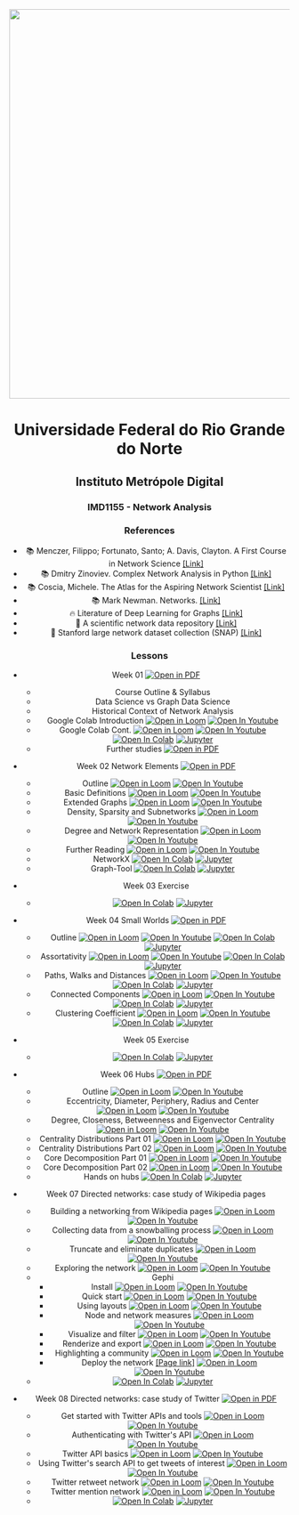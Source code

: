 <center><img width="700" src="https://drive.google.com/uc?export=view&id=1-4Ug5JFs9_5tmMfnGpLanRQIWZtF6PRn"></center>
<center>


# Universidade Federal do Rio Grande do Norte
## Instituto Metrópole Digital

### IMD1155 - Network Analysis

### References

- :books: Menczer, Filippo; Fortunato, Santo; A. Davis, Clayton. A First Course in Network Science [[Link]](https://www.cambridge.org/us/academic/subjects/physics/statistical-physics/first-course-network-science)
- :books: Dmitry Zinoviev. Complex Network Analysis in Python [[Link]](https://pragprog.com/titles/dzcnapy/complex-network-analysis-in-python/)
- :books: Coscia, Michele. The Atlas for the Aspiring Network Scientist [[Link]](https://www.networkatlas.eu/)
- :books: Mark Newman. Networks. [[Link]](https://www.amazon.com/Networks-Mark-Newman/dp/0198805098)
- :fire: Literature of Deep Learning for Graphs [[Link]](https://github.com/DeepGraphLearning/LiteratureDL4Graph)
- :mega: A scientific network data repository [[Link]](http://networkrepository.com/)
- :bookmark: Stanford large network dataset collection (SNAP) [[Link]](https://snap.stanford.edu/data/)

### Lessons

- Week 01 [![Open in PDF](https://img.shields.io/badge/-PDF-EC1C24?style=flat-square&logo=adobeacrobatreader)](https://github.com/ivanovitchm/network_analysis_2021/blob/main/week_01/week_01.pdf)
  - Course Outline & Syllabus
  - Data Science vs Graph Data Science
  - Historical Context of Network Analysis
  - Google Colab Introduction [![Open in Loom](https://img.shields.io/badge/-Video-83DA77?style=flat-square&logo=loom)](https://www.loom.com/share/8a4f0d34b3cb4d9ea04b6dcf0b3d1aca) [![Open In Youtube](https://img.shields.io/badge/-Video-ff0000?style=flat-square&logo=youtube)](https://youtu.be/qSM33kWgVU8)
  - Google Colab Cont. [![Open in Loom](https://img.shields.io/badge/-Video-83DA77?style=flat-square&logo=loom)](https://www.loom.com/share/d96cb0af7d9c4416bfe8145c93248a11) [![Open In Youtube](https://img.shields.io/badge/-Video-ff0000?style=flat-square&logo=youtube)](https://youtu.be/AR7LXN0MQhA) [![Open In Colab](https://colab.research.google.com/assets/colab-badge.svg)](http://colab.research.google.com/github/ivanovitchm/network_analysis_2021/blob/main/week_01/Python_Tutorial.ipynb) [![Jupyter](https://img.shields.io/badge/-Notebook-191A1B?style=flat-square&logo=jupyter)](https://github.com/ivanovitchm/network_analysis_2021/blob/main/week_01/Python_Tutorial.ipynb)
  - Further studies [![Open in PDF](https://img.shields.io/badge/-PDF-EC1C24?style=flat-square&logo=adobeacrobatreader)](https://github.com/ivanovitchm/network_analysis_2021/blob/main/week_01/optional.pdf)

- Week 02 Network Elements [![Open in PDF](https://img.shields.io/badge/-PDF-EC1C24?style=flat-square&logo=adobeacrobatreader)](https://github.com/ivanovitchm/network_analysis_2021/blob/main/week_02/week_02_network_elements.pdf)
  - Outline [![Open in Loom](https://img.shields.io/badge/-Video-83DA77?style=flat-square&logo=loom)](https://www.loom.com/share/d30a090f147140339cc958979e38c76b) [![Open In Youtube](https://img.shields.io/badge/-Video-ff0000?style=flat-square&logo=youtube)](https://youtu.be/WxQwA-5toj8)
  - Basic Definitions [![Open in Loom](https://img.shields.io/badge/-Video-83DA77?style=flat-square&logo=loom)](https://www.loom.com/share/38130b95c9644a14a4540c1d818e5da3) [![Open In Youtube](https://img.shields.io/badge/-Video-ff0000?style=flat-square&logo=youtube)](https://youtu.be/SzPtIoSUL5g)
  - Extended Graphs [![Open in Loom](https://img.shields.io/badge/-Video-83DA77?style=flat-square&logo=loom)](https://www.loom.com/share/7d3dcfdff501422ba29b2915ecfa4ffe) [![Open In Youtube](https://img.shields.io/badge/-Video-ff0000?style=flat-square&logo=youtube)](https://youtu.be/WM3KVLnPxxI)
  - Density, Sparsity and Subnetworks [![Open in Loom](https://img.shields.io/badge/-Video-83DA77?style=flat-square&logo=loom)](https://www.loom.com/share/feac228e694b4a31b5272012072e778f) [![Open In Youtube](https://img.shields.io/badge/-Video-ff0000?style=flat-square&logo=youtube)](https://youtu.be/Y5SJjP6-InE)
  - Degree and Network Representation [![Open in Loom](https://img.shields.io/badge/-Video-83DA77?style=flat-square&logo=loom)](https://www.loom.com/share/ffa649c95da3446793a365a7e1ec525c) [![Open In Youtube](https://img.shields.io/badge/-Video-ff0000?style=flat-square&logo=youtube)](https://youtu.be/YF072aChWHs)
  - Further Reading [![Open in Loom](https://img.shields.io/badge/-Video-83DA77?style=flat-square&logo=loom)](https://www.loom.com/share/239b000c9efd40ba86976a64d7b8b493) [![Open In Youtube](https://img.shields.io/badge/-Video-ff0000?style=flat-square&logo=youtube)](https://youtu.be/f_hqU3W51o4)
  - NetworkX [![Open In Colab](https://colab.research.google.com/assets/colab-badge.svg)](http://colab.research.google.com/github/ivanovitchm/network_analysis_2021/blob/main/week_02/networkx_network_elements.ipynb) [![Jupyter](https://img.shields.io/badge/-Notebook-191A1B?style=flat-square&logo=jupyter)](https://github.com/ivanovitchm/network_analysis_2021/blob/main/week_02/networkx_network_elements.ipynb)
  - Graph-Tool [![Open In Colab](https://colab.research.google.com/assets/colab-badge.svg)](http://colab.research.google.com/github/ivanovitchm/network_analysis_2021/blob/main/week_02/graph_tool_Network_elements.ipynb) [![Jupyter](https://img.shields.io/badge/-Notebook-191A1B?style=flat-square&logo=jupyter)](https://github.com/ivanovitchm/network_analysis_2021/blob/main/week_02/graph_tool_Network_elements.ipynb)

- Week 03 Exercise 
  - [![Open In Colab](https://colab.research.google.com/assets/colab-badge.svg)](http://colab.research.google.com/github/ivanovitchm/network_analysis_2021/blob/main/week_03/week_03_Exercise.ipynb) [![Jupyter](https://img.shields.io/badge/-Notebook-191A1B?style=flat-square&logo=jupyter)](https://github.com/ivanovitchm/network_analysis_2021/blob/main/week_03/week_03_Exercise.ipynb)

- Week 04 Small Worlds [![Open in PDF](https://img.shields.io/badge/-PDF-EC1C24?style=flat-square&logo=adobeacrobatreader)](https://github.com/ivanovitchm/network_analysis_2021/blob/main/week_04/Week%20%2304%20Small%20Worlds.pdf)
  - Outline [![Open in Loom](https://img.shields.io/badge/-Video-83DA77?style=flat-square&logo=loom)](https://www.loom.com/share/849c8c698e054999831dc58365578c96) [![Open In Youtube](https://img.shields.io/badge/-Video-ff0000?style=flat-square&logo=youtube)](https://youtu.be/90TU8HSdKjA) [![Open In Colab](https://colab.research.google.com/assets/colab-badge.svg)](http://colab.research.google.com/github/ivanovitchm/network_analysis_2021/blob/main/week_04/NetworkX.ipynb) [![Jupyter](https://img.shields.io/badge/-Notebook-191A1B?style=flat-square&logo=jupyter)](https://github.com/ivanovitchm/network_analysis_2021/blob/main/week_04/NetworkX.ipynb)
  - Assortativity [![Open in Loom](https://img.shields.io/badge/-Video-83DA77?style=flat-square&logo=loom)](https://www.loom.com/share/543cd3247270410bbcf2fcdd785a869d) [![Open In Youtube](https://img.shields.io/badge/-Video-ff0000?style=flat-square&logo=youtube)](https://youtu.be/EPF6HiCgan0) [![Open In Colab](https://colab.research.google.com/assets/colab-badge.svg)](http://colab.research.google.com/github/ivanovitchm/network_analysis_2021/blob/main/week_04/Assortativity.ipynb) [![Jupyter](https://img.shields.io/badge/-Notebook-191A1B?style=flat-square&logo=jupyter)](https://github.com/ivanovitchm/network_analysis_2021/blob/main/week_04/Assortativity.ipynb)
  - Paths, Walks and Distances [![Open in Loom](https://img.shields.io/badge/-Video-83DA77?style=flat-square&logo=loom)](https://www.loom.com/share/71c7dd54218e429090dfb331c8587e61) [![Open In Youtube](https://img.shields.io/badge/-Video-ff0000?style=flat-square&logo=youtube)](https://youtu.be/1Lhih_JSpt4) [![Open In Colab](https://colab.research.google.com/assets/colab-badge.svg)](http://colab.research.google.com/github/ivanovitchm/network_analysis_2021/blob/main/week_04/Walks%2C%20Paths%20and%20Distances.ipynb) [![Jupyter](https://img.shields.io/badge/-Notebook-191A1B?style=flat-square&logo=jupyter)](https://github.com/ivanovitchm/network_analysis_2021/blob/main/week_04/Walks%2C%20Paths%20and%20Distances.ipynb)
  - Connected Components [![Open in Loom](https://img.shields.io/badge/-Video-83DA77?style=flat-square&logo=loom)](https://www.loom.com/share/1bd9e8d7a8c7475391a96683aa3ece89) [![Open In Youtube](https://img.shields.io/badge/-Video-ff0000?style=flat-square&logo=youtube)](https://youtu.be/HD97S_JW_vw) [![Open In Colab](https://colab.research.google.com/assets/colab-badge.svg)](http://colab.research.google.com/github/ivanovitchm/network_analysis_2021/blob/main/week_04/Connected%20Components.ipynb) [![Jupyter](https://img.shields.io/badge/-Notebook-191A1B?style=flat-square&logo=jupyter)](https://github.com/ivanovitchm/network_analysis_2021/blob/main/week_04/Connected%20Components.ipynb)
  - Clustering Coefficient [![Open in Loom](https://img.shields.io/badge/-Video-83DA77?style=flat-square&logo=loom)](https://www.loom.com/share/551d589f33d542bfa39cab9101a9e400) [![Open In Youtube](https://img.shields.io/badge/-Video-ff0000?style=flat-square&logo=youtube)](https://youtu.be/OaQrokXyYF4) [![Open In Colab](https://colab.research.google.com/assets/colab-badge.svg)](http://colab.research.google.com/github/ivanovitchm/network_analysis_2021/blob/main/week_04/Clustering%20Coefficient.ipynb) [![Jupyter](https://img.shields.io/badge/-Notebook-191A1B?style=flat-square&logo=jupyter)](https://github.com/ivanovitchm/network_analysis_2021/blob/main/week_04/Clustering%20Coefficient.ipynb)
- Week 05 Exercise
  - [![Open In Colab](https://colab.research.google.com/assets/colab-badge.svg)](http://colab.research.google.com/github/ivanovitchm/network_analysis_2021/blob/main/week_05/Exercise_02.ipynb) [![Jupyter](https://img.shields.io/badge/-Notebook-191A1B?style=flat-square&logo=jupyter)](https://github.com/ivanovitchm/network_analysis_2021/blob/main/week_05/Exercise_02.ipynb)

- Week 06 Hubs [![Open in PDF](https://img.shields.io/badge/-PDF-EC1C24?style=flat-square&logo=adobeacrobatreader)](https://github.com/ivanovitchm/network_analysis_2021/blob/main/week_06/Week06.pdf)
  - Outline [![Open in Loom](https://img.shields.io/badge/-Video-83DA77?style=flat-square&logo=loom)](https://loom.com/share/5ace21389df843849a74c7b63b23563c) [![Open In Youtube](https://img.shields.io/badge/-Video-ff0000?style=flat-square&logo=youtube)](https://youtu.be/Tzsx7vUkcOA) 
  - Eccentricity, Diameter, Periphery, Radius and Center [![Open in Loom](https://img.shields.io/badge/-Video-83DA77?style=flat-square&logo=loom)](https://loom.com/share/d9429737e63d446d8207d908d23a5c06) [![Open In Youtube](https://img.shields.io/badge/-Video-ff0000?style=flat-square&logo=youtube)](https://youtu.be/ig9XKR1THuI) 
  - Degree, Closeness, Betweenness and Eigenvector Centrality [![Open in Loom](https://img.shields.io/badge/-Video-83DA77?style=flat-square&logo=loom)](https://loom.com/share/5c2f20f3bcee499eaf573ba15b6d0a32) [![Open In Youtube](https://img.shields.io/badge/-Video-ff0000?style=flat-square&logo=youtube)](https://youtu.be/I2A27uQEWeI) 
  - Centrality Distributions Part 01 [![Open in Loom](https://img.shields.io/badge/-Video-83DA77?style=flat-square&logo=loom)](https://loom.com/share/9f3687d600e347098765c8467ed4024a) [![Open In Youtube](https://img.shields.io/badge/-Video-ff0000?style=flat-square&logo=youtube)](https://youtu.be/J9Ya3FdJ7to) 
  - Centrality Distributions Part 02 [![Open in Loom](https://img.shields.io/badge/-Video-83DA77?style=flat-square&logo=loom)](https://loom.com/share/f3f75333aeca4c0f9dbcfd771047492a) [![Open In Youtube](https://img.shields.io/badge/-Video-ff0000?style=flat-square&logo=youtube)](https://youtu.be/ZBhXtnZx7t4) 
  - Core Decomposition Part 01 [![Open in Loom](https://img.shields.io/badge/-Video-83DA77?style=flat-square&logo=loom)](https://loom.com/share/02847da55f9542eeab52a483217b4074) [![Open In Youtube](https://img.shields.io/badge/-Video-ff0000?style=flat-square&logo=youtube)](https://youtu.be/ygNnt96lbM8)
  - Core Decomposition Part 02 [![Open in Loom](https://img.shields.io/badge/-Video-83DA77?style=flat-square&logo=loom)](https://loom.com/share/d2a2f63530604904ad2fe83e421c5c03) [![Open In Youtube](https://img.shields.io/badge/-Video-ff0000?style=flat-square&logo=youtube)](https://youtu.be/L2EzAMCg2l4)
  - Hands on hubs [![Open In Colab](https://colab.research.google.com/assets/colab-badge.svg)](http://colab.research.google.com/github/ivanovitchm/network_analysis_2021/blob/main/week_06/Hubs.ipynb) [![Jupyter](https://img.shields.io/badge/-Notebook-191A1B?style=flat-square&logo=jupyter)](https://github.com/ivanovitchm/network_analysis_2021/blob/main/week_06/Hubs.ipynb)

- Week 07 Directed networks: case study of Wikipedia pages
  - Building a networking from Wikipedia pages [![Open in Loom](https://img.shields.io/badge/-Video-83DA77?style=flat-square&logo=loom)](https://loom.com/share/809147c3bfd64144bc31f12929d16f0a) [![Open In Youtube](https://img.shields.io/badge/-Video-ff0000?style=flat-square&logo=youtube)](https://youtu.be/EhOhCdkgmxs) 
  - Collecting data from a snowballing process [![Open in Loom](https://img.shields.io/badge/-Video-83DA77?style=flat-square&logo=loom)](https://loom.com/share/8699a43ceb634bf9814ab4c7ce939af7) [![Open In Youtube](https://img.shields.io/badge/-Video-ff0000?style=flat-square&logo=youtube)](https://youtu.be/RdU6Kj9N_ow) 
  - Truncate and eliminate duplicates [![Open in Loom](https://img.shields.io/badge/-Video-83DA77?style=flat-square&logo=loom)](https://loom.com/share/4ae4c277a136420486a8fefba06dcdc7) [![Open In Youtube](https://img.shields.io/badge/-Video-ff0000?style=flat-square&logo=youtube)](https://youtu.be/oOgjxfW3qtQ) 
  - Exploring the network [![Open in Loom](https://img.shields.io/badge/-Video-83DA77?style=flat-square&logo=loom)](https://loom.com/share/a154004b87f84940b965b81dbc3b1b04) [![Open In Youtube](https://img.shields.io/badge/-Video-ff0000?style=flat-square&logo=youtube)](https://youtu.be/UB_YiaOn5fo)
  - Gephi
    - Install [![Open in Loom](https://img.shields.io/badge/-Video-83DA77?style=flat-square&logo=loom)](https://loom.com/share/61631f96738744f1b8f7272126b95f21) [![Open In Youtube](https://img.shields.io/badge/-Video-ff0000?style=flat-square&logo=youtube)](https://youtu.be/knd18bGGKy8) 
    - Quick start [![Open in Loom](https://img.shields.io/badge/-Video-83DA77?style=flat-square&logo=loom)](https://loom.com/share/59bad93e8d8246e480c765fde01a6d16) [![Open In Youtube](https://img.shields.io/badge/-Video-ff0000?style=flat-square&logo=youtube)](https://youtu.be/fC0CHSAQCNo) 
    - Using layouts [![Open in Loom](https://img.shields.io/badge/-Video-83DA77?style=flat-square&logo=loom)](https://loom.com/share/b1037653a54646fb8fd29179442a44ff) [![Open In Youtube](https://img.shields.io/badge/-Video-ff0000?style=flat-square&logo=youtube)](https://youtu.be/pB95pUJk3Og) 
    - Node and network measures  [![Open in Loom](https://img.shields.io/badge/-Video-83DA77?style=flat-square&logo=loom)](https://loom.com/share/3098fe076c3b4ecbb0d784382767798e) [![Open In Youtube](https://img.shields.io/badge/-Video-ff0000?style=flat-square&logo=youtube)](https://youtu.be/KWfgZ9nSxW0) 
    - Visualize and filter [![Open in Loom](https://img.shields.io/badge/-Video-83DA77?style=flat-square&logo=loom)](https://loom.com/share/031a23a82679458aaadb5a1cd4f76b7c) [![Open In Youtube](https://img.shields.io/badge/-Video-ff0000?style=flat-square&logo=youtube)](https://youtu.be/_IOcN_Qg9JU) 
    - Renderize and export [![Open in Loom](https://img.shields.io/badge/-Video-83DA77?style=flat-square&logo=loom)](https://loom.com/share/3ded066b56f34436ba419867a2190209) [![Open In Youtube](https://img.shields.io/badge/-Video-ff0000?style=flat-square&logo=youtube)](https://youtu.be/y_uhf6jEjgA)
    - Highlighting a community [![Open in Loom](https://img.shields.io/badge/-Video-83DA77?style=flat-square&logo=loom)](https://loom.com/share/710458506c2a4d759cca47c571c0467f) [![Open In Youtube](https://img.shields.io/badge/-Video-ff0000?style=flat-square&logo=youtube)](https://youtu.be/vqQkbCIPIz8)
    - Deploy the network [[Page link]](https://ivanovitchm.github.io/network_analysis_2021/week_07/network/) [![Open in Loom](https://img.shields.io/badge/-Video-83DA77?style=flat-square&logo=loom)](https://loom.com/share/f31a2996b3c0438db7fac5fb18f5a54b) [![Open In Youtube](https://img.shields.io/badge/-Video-ff0000?style=flat-square&logo=youtube)](https://youtu.be/E3opzJbL0Bw)
  - [![Open In Colab](https://colab.research.google.com/assets/colab-badge.svg)](http://colab.research.google.com/github/ivanovitchm/network_analysis_2021/blob/main/week_07/Wikipedia.ipynb) [![Jupyter](https://img.shields.io/badge/-Notebook-191A1B?style=flat-square&logo=jupyter)](https://github.com/ivanovitchm/network_analysis_2021/blob/main/week_07/Wikipedia.ipynb)


- Week 08 Directed networks: case study of Twitter [![Open in PDF](https://img.shields.io/badge/-PDF-EC1C24?style=flat-square&logo=adobeacrobatreader)](https://github.com/ivanovitchm/network_analysis_2021/blob/main/week_08/Twitter%20Developer%20API%20.pdf)
  - Get started with Twitter APIs and tools [![Open in Loom](https://img.shields.io/badge/-Video-83DA77?style=flat-square&logo=loom)](https://loom.com/share/caccfa6d50c94d9083ad84acc2b8e92e) [![Open In Youtube](https://img.shields.io/badge/-Video-ff0000?style=flat-square&logo=youtube)](https://youtu.be/YNhACYyOLeQ)
  - Authenticating with Twitter's API [![Open in Loom](https://img.shields.io/badge/-Video-83DA77?style=flat-square&logo=loom)](https://loom.com/share/24be9582892540dc839f0b0aab6bdbcb) [![Open In Youtube](https://img.shields.io/badge/-Video-ff0000?style=flat-square&logo=youtube)](https://youtu.be/-_9A08JGTlA)
  - Twitter API basics [![Open in Loom](https://img.shields.io/badge/-Video-83DA77?style=flat-square&logo=loom)](https://loom.com/share/3c6ab04a03ec4d6aaf2c19335dee7b8d) [![Open In Youtube](https://img.shields.io/badge/-Video-ff0000?style=flat-square&logo=youtube)](https://youtu.be/V6TjQd-Acd8)
  - Using Twitter's search API to get tweets of interest [![Open in Loom](https://img.shields.io/badge/-Video-83DA77?style=flat-square&logo=loom)](https://loom.com/share/a44ed51ab1c349f1ada504b62465f23f) [![Open In Youtube](https://img.shields.io/badge/-Video-ff0000?style=flat-square&logo=youtube)](https://youtu.be/GZauafl8TFg)
  - Twitter retweet network [![Open in Loom](https://img.shields.io/badge/-Video-83DA77?style=flat-square&logo=loom)](https://loom.com/share/c8537c954b024bdfa28746ac22d28d23) [![Open In Youtube](https://img.shields.io/badge/-Video-ff0000?style=flat-square&logo=youtube)](https://youtu.be/2wzE57u_3Wk)
  - Twitter mention network [![Open in Loom](https://img.shields.io/badge/-Video-83DA77?style=flat-square&logo=loom)](https://loom.com/share/f2df1769bbea4486a8dac6eefa219c52) [![Open In Youtube](https://img.shields.io/badge/-Video-ff0000?style=flat-square&logo=youtube)](https://youtu.be/hxHZQhI4meU)
  - [![Open In Colab](https://colab.research.google.com/assets/colab-badge.svg)](http://colab.research.google.com/github/ivanovitchm/network_analysis/blob/main/week_08/Twitter.ipynb) [![Jupyter](https://img.shields.io/badge/-Notebook-191A1B?style=flat-square&logo=jupyter)](https://github.com/ivanovitchm/network_analysis_2021/blob/main/week_08/Twitter.ipynb)
  
